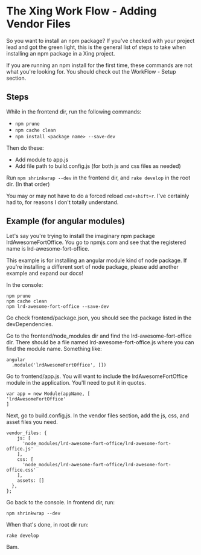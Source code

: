 # The Xing Work Flow - Adding Vendor Files
So you want to install an npm package? If you've checked with your project lead and got the green light, this is the general list of steps to take when installing an npm package in a Xing project.

If you are running an npm install for the first time, these commands are not what you're looking for. You should check out the WorkFlow - Setup section.

## Steps
While in the frontend dir, run the following commands:
* `npm prune`
* `npm cache clean`
* `npm install <package name> --save-dev`

Then do these:
* Add module to app.js
* Add file path to build.config.js (for both js and css files as needed)


Run `npm shrinkwrap --dev` in the frontend dir, and `rake develop` in the root dir. (In that order)

You may or may not have to do a forced reload `cmd+shift+r`. I've certainly had to, for reasons I don't totally understand.

## Example (for angular modules)
Let's say you're trying to install the imaginary npm package lrdAwesomeFortOffice. You go to npmjs.com and see that the registered name is lrd-awesome-fort-office. 

This example is for installing an angular module kind of node package. If you're installing a different sort of node package, please add another example and expand our docs!

In the console:

```
npm prune
npm cache clean
npm lrd-awesome-fort-office --save-dev
```

Go check frontend/package.json, you should see the package listed in the devDependencies. 

Go to the frontend/node_modules dir and find the lrd-awesome-fort-office dir. There should be a file named lrd-awesome-fort-office.js where you can find the module name. Something like:

```
angular
  .module('lrdAwesomeFortOffice', [])
```

Go to frontend/app.js. You will want to include the lrdAwesomeFortOffice module in the application. You'll need to put it in quotes. 

```
var app = new Module(appName, [
'lrdAwesomeFortOffice'
]
```

Next, go to build.config.js. In the vendor files section, add the js, css, and asset files you need. 

```
vendor_files: {
    js: [
      'node_modules/lrd-awesome-fort-office/lrd-awesome-fort-office.js'
    ],
    css: [
      'node_modules/lrd-awesome-fort-office/lrd-awesome-fort-office.css'
    ],
    assets: []
  },
};
```

Go back to the console. In frontend dir, run:
```
npm shrinkwrap --dev
```
When that's done, in root dir run:
```
rake develop
```
Bam.
